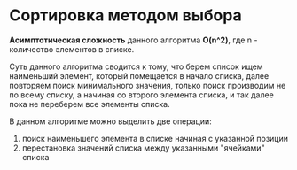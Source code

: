 Сортировка методом выбора
=========================

**Асимптотическая сложность** данного алгоритма **O(n^2)**, где n - количество элементов в списке.

Суть данного алгоритма сводится к тому, что берем список ищем наименьший элемент, 
который помещается в начало списка, далее повторяем поиск минимального значения, 
только поиск производим не по всему списку, а начиная со второго элемента списка, 
и так далее пока не переберем все элементы списка. 

В данном алгоритме можно выделить две операции:
1. поиск наименьшего элемента в списке начиная с указанной позиции
2. перестановка значений списка между указанными "ячейками" списка

